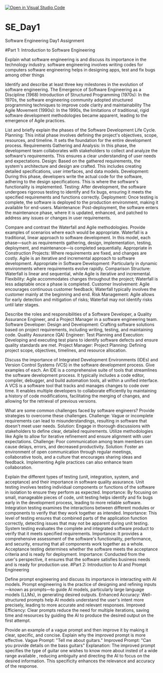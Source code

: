 [![Open in Visual Studio Code](https://classroom.github.com/assets/open-in-vscode-2e0aaae1b6195c2367325f4f02e2d04e9abb55f0b24a779b69b11b9e10269abc.svg)](https://classroom.github.com/online_ide?assignment_repo_id=18308504&assignment_repo_type=AssignmentRepo)
# SE_Day1
Software Engineering Day1 Assignment

#Part 1: Introduction to Software Engineering

Explain what software engineering is and discuss its importance in the technology industry.
software engineering involves writing codes for computers
software engineering helps in designing apps, test and fix bugs among other things

Identify and describe at least three key milestones in the evolution of software engineering.
The Emergence of Software Engineering as a Discipline (1968)
Introduction of Structured Programming (1970s): In the 1970s, the software engineering community adopted structured programming techniques to improve code clarity and maintainability
The Agile Movement (1990s): In the 1990s, the limitations of traditional, rigid software development methodologies became apparent, leading to the emergence of Agile practices.

List and briefly explain the phases of the Software Development Life Cycle.
Planning: This initial phase involves defining the project's objectives, scope, resources, and timeline. It sets the foundation for the entire development process.
Requirements Gathering and Analysis: In this phase, the development team collaborates with stakeholders to collect and analyze the software's requirements. This ensures a clear understanding of user needs and expectations.
Design: Based on the gathered requirements, the system's architecture and design are crafted. This includes creating detailed specifications, user interfaces, and data models.
Development: During this phase, developers write the actual code for the software, adhering to the design specifications. This is where the software's functionality is implemented.
Testing: After development, the software undergoes rigorous testing to identify and fix bugs, ensuring it meets the specified requirements and functions correctly.
Deployment: Once testing is complete, the software is deployed to the production environment, making it available for end-users. 
Maintenance: Post-deployment, the software enters the maintenance phase, where it is updated, enhanced, and patched to address any issues or changes in user requirements.

Compare and contrast the Waterfall and Agile methodologies. Provide examples of scenarios where each would be appropriate.
Waterfall is a traditional, linear approach to software development. In this model, each phase—such as requirements gathering, design, implementation, testing, deployment, and maintenance—is completed sequentially. Appropriate in Construction Projects: Where requirements are fixed, and changes are costly.
Agile is an iterative and incremental approach to software development. Appropriate in Software Development: Particularly in dynamic environments where requirements evolve rapidly.
Comparison
   Structure: Waterfall is linear and sequential, while Agile is iterative and incremental.
   Flexibility: Agile accommodates changes throughout the project; Waterfall is less adaptable once a phase is completed.
   Customer Involvement: Agile encourages continuous customer feedback; Waterfall typically involves the customer mainly at the beginning and end. 
   Risk Management: Agile allows for early detection and mitigation of risks; Waterfall may not identify risks until later stages.

Describe the roles and responsibilities of a Software Developer, a Quality Assurance Engineer, and a Project Manager in a software engineering team.
Software Developer: Design and Development: Crafting software solutions based on project requirements, including writing, testing, and maintaining code.
Quality Assurance (QA) Engineer: Test Planning and Execution: Developing and executing test plans to identify software defects and ensure quality standards are met.
Project Manager: Project Planning: Defining project scope, objectives, timelines, and resource allocation.

Discuss the importance of Integrated Development Environments (IDEs) and Version Control Systems (VCS) in the software development process. Give examples of each.
An IDE is a comprehensive suite of tools that streamlines the software development process. It typically includes a code editor, compiler, debugger, and build automation tools, all within a unified interface.
A VCS is a software tool that tracks and manages changes to code over time. It enables multiple developers to collaborate efficiently by maintaining a history of code modifications, facilitating the merging of changes, and allowing for the retrieval of previous versions.

What are some common challenges faced by software engineers? Provide strategies to overcome these challenges.
Challenge: Vague or incomplete requirements can lead to misunderstandings, resulting in software that doesn't meet user needs.
Solution: Engage in thorough discussions with stakeholders to define clear, detailed requirements. Utilize methodologies like Agile to allow for iterative refinement and ensure alignment with user expectations. 
Challenge: Poor communication among team members can cause delays, errors, and decreased productivity.
Solution: Foster an environment of open communication through regular meetings, collaborative tools, and a culture that encourages sharing ideas and feedback. Implementing Agile practices can also enhance team collaboration. 

Explain the different types of testing (unit, integration, system, and acceptance) and their importance in software quality assurance.
Unit testing involves testing individual components or functions of the software in isolation to ensure they perform as expected.
Importance: By focusing on small, manageable pieces of code, unit testing helps identify and fix bugs early in the development process, leading to more reliable software.
Integration testing examines the interactions between different modules or components to verify that they work together as intended.
Importance: This level of testing ensures that combined parts of the application function correctly, detecting issues that may not be apparent during unit testing.
System testing evaluates the complete and integrated software product to verify that it meets specified requirements.
Importance: It provides a comprehensive assessment of the software's functionality, performance, and security, ensuring that all components work together as a whole.
Acceptance testing determines whether the software meets the acceptance criteria and is ready for deployment.
Importance: Conducted from the user's perspective, it ensures that the software satisfies business needs and is ready for production use.
#Part 2: Introduction to AI and Prompt Engineering

Define prompt engineering and discuss its importance in interacting with AI models.
Prompt engineering is the practice of designing and refining inputs—known as prompts—to guide AI models, particularly large language models (LLMs), in generating desired outputs.
   Enhanced Accuracy: Well-structured prompts help AI models understand the user's intent more precisely, leading to more accurate and relevant responses. 
   Improved Efficiency: Clear prompts reduce the need for multiple iterations, saving time and resources by guiding the AI to produce the desired output on the first attempt. 

Provide an example of a vague prompt and then improve it by making it clear, specific, and concise. Explain why the improved prompt is more effective.
Vague Prompt: "Tell me about guitars."
Improved Prompt: "Can you provide details on the bass guitars"
Explanation: The improved prompt specifies the type of guitar one wishes to know more about insted of a wide range available , reducing ambiguity and directing the AI to focus on the desired information. This specificity enhances the relevance and accuracy of the response. 
